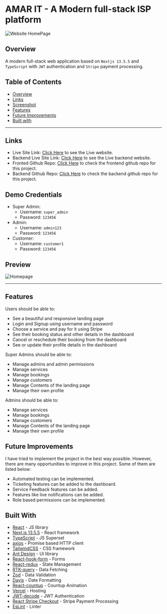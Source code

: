 # AMAR IT - A Modern full-stack ISP platform

![Website HomePage](./assets/ss/Amar%20IT%20Banner.png)

## Overview

A modern full-stack web application based on `Nextjs 13.5.5` and `TypeScript` with `JWT` authentication and `Stripe` payment processing.

## Table of Contents

- [Overview](#overview)
- [Links](#links) 
- [Screenshot](#preview)
- [Features](#features)
- [Future Improvements](#future-improvements)
- [Built with](#built-with)

---

## Links

- Live Site Link: [Click Here](https://amar-it-frontend.vercel.app/) to see the Live website.
- Backend Live Site Link: [Click Here](https://amar-it-frontend.vercel.app/) to see the Live backend website.
- Fronted Github Repo: [Click Here](https://github.com/kamrulsaad/amar-it-frontend) to check the frontend github repo for this project.
- Backend Github Repo: [Click Here](https://github.com/kamrulsaad/amar-it-backend) to check the backend github repo for this project.

## Demo Credentials

- Super Admin:
  - Username: `super_admin`
  - Password: `123456`
- Admin:
  - Username: `admin123`
  - Password: `123456`
- Customer:
  - Username: `customer1`
  - Password: `123456`

## Preview

![Homepage](./assets/ss/1.png)

---

<!-- ## How to run

- Clone the project (both client and server side) from the github repo.
- Run `yarn install` to install all the dependencies.
- Run `yarn prisma migrate dev --name init` to migrate the database. (You need to have postgres installed in your system)
- Run `yarn run dev` to run the project. -->

## Features

Users should be able to:

- See a beautiful and responsive landing page
- Login and Signup using username and password
- Choose a service and pay for it using Stripe
- See their booking status and other details in the dashboard
- Cancel or reschedule their booking from the dashboard
- See or update their profile details in the dashboard

Super Admins should be able to:

- Manage admins and admin permissions
- Manage services
- Manage bookings
- Manage customers
- Manage Contents of the landing page
- Manage their own profile

Admins should be able to:

- Manage services
- Manage bookings
- Manage customers
- Manage Contents of the landing page
- Manage their own profile

## Future Improvements

I have tried to implement the project in the best way possible. However, there are many opportunities to improve in this project. Some of them are listed below:

- Automated testing can be implemented.
- Ticketing features can be added to the dashboard.
- Service Feedback features can be added.
- Features like live notifications can be added.
- Role based permissions can be implemented.

## Built With

- [React](https://reactjs.org/) - JS library
- [Next.js 13.5.5](https://nextjs.org/) - React framework
- [TypeScript](https://www.typescriptlang.org/) - JS Superset
- [axios](https://axios-http.com/) - Promise based HTTP client
- [TailwindCSS](https://tailwindcss.com/) - CSS framework
- [Ant Design](https://ant.design/) - UI library
- [React-hook-form](https://react-hook-form.com/) - Forms
- [React-redux](https://react-redux.js.org/) - State Management
- [RTK-query](https://redux-toolkit.js.org/rtk-query/overview) - Data Fetching
- [Zod](https://zod.dev/) - Data Validation
- [Dayjs](https://day.js.org/) - Date Formatting
- [React-countup](https://www.npmjs.com/package/react-countup) - Countup Animation
- [Vercel](https://vercel.com/) - Hosting
- [JWT-decode](https://www.npmjs.com/package/jwt-decode) - JWT Authentication
- [React Stripe Checkout](https://www.npmjs.com/package/react-stripe-checkout) - Stripe Payment Processing
- [EsLint](https://eslint.org/) - Linter
